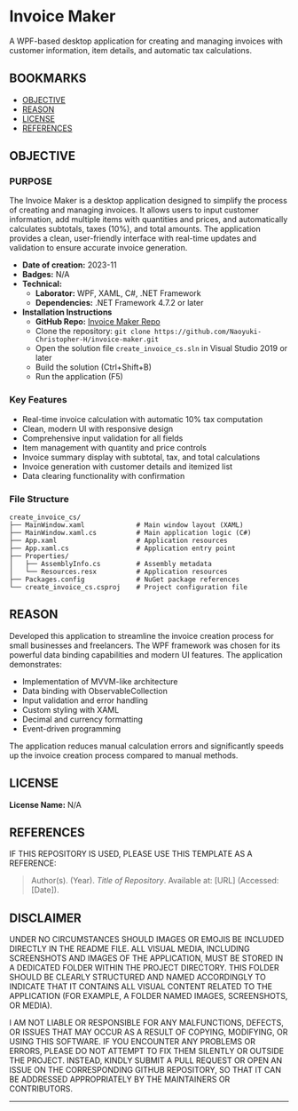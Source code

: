 # Invoice Maker

A WPF-based desktop application for creating and managing invoices with customer information, item details, and automatic tax calculations.

## BOOKMARKS

- [OBJECTIVE](#objective)
- [REASON](#reason)
- [LICENSE](#license)
- [REFERENCES](#references)

## OBJECTIVE

### PURPOSE

The Invoice Maker is a desktop application designed to simplify the process of creating and managing invoices. It allows users to input customer information, add multiple items with quantities and prices, and automatically calculates subtotals, taxes (10%), and total amounts. The application provides a clean, user-friendly interface with real-time updates and validation to ensure accurate invoice generation.

- **Date of creation:** 2023-11
- **Badges:** N/A
- **Technical:**
  - **Laborator:** WPF, XAML, C#, .NET Framework
  - **Dependencies:** .NET Framework 4.7.2 or later
- **Installation Instructions**
  - **GitHub Repo:** [Invoice Maker Repo](https://github.com/username/invoice-maker)
  - Clone the repository: `git clone https://github.com/Naoyuki-Christopher-H/invoice-maker.git`
  - Open the solution file `create_invoice_cs.sln` in Visual Studio 2019 or later
  - Build the solution (Ctrl+Shift+B)
  - Run the application (F5)

### Key Features

- Real-time invoice calculation with automatic 10% tax computation
- Clean, modern UI with responsive design
- Comprehensive input validation for all fields
- Item management with quantity and price controls
- Invoice summary display with subtotal, tax, and total calculations
- Invoice generation with customer details and itemized list
- Data clearing functionality with confirmation

### File Structure

```
create_invoice_cs/
├── MainWindow.xaml             # Main window layout (XAML)
├── MainWindow.xaml.cs          # Main application logic (C#)
├── App.xaml                    # Application resources
├── App.xaml.cs                 # Application entry point
├── Properties/
│   ├── AssemblyInfo.cs         # Assembly metadata
│   └── Resources.resx          # Application resources
├── Packages.config             # NuGet package references
└── create_invoice_cs.csproj    # Project configuration file
```

## REASON

Developed this application to streamline the invoice creation process for small businesses and freelancers. The WPF framework was chosen for its powerful data binding capabilities and modern UI features. The application demonstrates:

- Implementation of MVVM-like architecture
- Data binding with ObservableCollection
- Input validation and error handling
- Custom styling with XAML
- Decimal and currency formatting
- Event-driven programming

The application reduces manual calculation errors and significantly speeds up the invoice creation process compared to manual methods.

## LICENSE

**License Name:** N/A 

## REFERENCES

IF THIS REPOSITORY IS USED, PLEASE USE THIS TEMPLATE AS A REFERENCE:

> Author(s). (Year). *Title of Repository*. Available at: \[URL] (Accessed: \[Date]).

## DISCLAIMER  

UNDER NO CIRCUMSTANCES SHOULD IMAGES OR EMOJIS BE INCLUDED DIRECTLY IN 
THE README FILE. ALL VISUAL MEDIA, INCLUDING SCREENSHOTS AND IMAGES OF 
THE APPLICATION, MUST BE STORED IN A DEDICATED FOLDER WITHIN THE PROJECT 
DIRECTORY. THIS FOLDER SHOULD BE CLEARLY STRUCTURED AND NAMED ACCORDINGLY 
TO INDICATE THAT IT CONTAINS ALL VISUAL CONTENT RELATED TO THE APPLICATION 
(FOR EXAMPLE, A FOLDER NAMED IMAGES, SCREENSHOTS, OR MEDIA).

I AM NOT LIABLE OR RESPONSIBLE FOR ANY MALFUNCTIONS, DEFECTS, OR ISSUES THAT 
MAY OCCUR AS A RESULT OF COPYING, MODIFYING, OR USING THIS SOFTWARE. IF YOU 
ENCOUNTER ANY PROBLEMS OR ERRORS, PLEASE DO NOT ATTEMPT TO FIX THEM SILENTLY 
OR OUTSIDE THE PROJECT. INSTEAD, KINDLY SUBMIT A PULL REQUEST OR OPEN AN ISSUE 
ON THE CORRESPONDING GITHUB REPOSITORY, SO THAT IT CAN BE ADDRESSED APPROPRIATELY 
BY THE MAINTAINERS OR CONTRIBUTORS.

---
